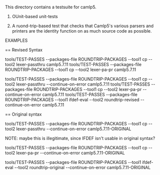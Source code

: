 
This directory contains a testsuite for camlp5.

1. OUnit-based unit-tests

2. A ruond-trip-based test that checks that Camlp5's various parsers
and printers are the identity function on as much source code as
possible.

EXAMPLES

== Revised Syntax

tools/TEST-PASSES --packages-file ROUNDTRIP-PACKAGES --tool1 cp --tool2 lexer-passthru camlp5.7.11
tools/TEST-PASSES --packages-file ROUNDTRIP-PACKAGES --tool1 cp --tool2 lexer-pa-pr camlp5.7.11

tools/TEST-PASSES --packages-file ROUNDTRIP-PACKAGES --tool1 cp --tool2 lexer-passthru --continue-on-error camlp5.7.11
tools/TEST-PASSES --packages-file ROUNDTRIP-PACKAGES --tool1 cp --tool2 lexer-pa-pr --continue-on-error camlp5.7.11
tools/TEST-PASSES --packages-file ROUNDTRIP-PACKAGES --tool1 ifdef-eval --tool2 roundtrip-revised --continue-on-error camlp5.7.11

== Original syntax

tools/TEST-PASSES --packages-file ROUNDTRIP-PACKAGES --tool1 cp --tool2 lexer-passthru --continue-on-error camlp5.7.11-ORIGINAL

NOTE: maybe this is illegitimate, since IFDEF isn't usable in original syntax?

tools/TEST-PASSES --packages-file ROUNDTRIP-PACKAGES --tool1 cp --tool2 lexer-pa-pr --continue-on-error camlp5.7.11-ORIGINAL

tools/TEST-PASSES --packages-file ROUNDTRIP-PACKAGES --tool1 ifdef-eval --tool2 roundtrip-original --continue-on-error camlp5.7.11-ORIGINAL
